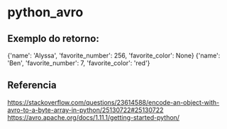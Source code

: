 # python_avro

## Exemplo do retorno: 

{'name': 'Alyssa', 'favorite_number': 256, 'favorite_color': None}
{'name': 'Ben', 'favorite_number': 7, 'favorite_color': 'red'}


## Referencia
https://stackoverflow.com/questions/23614588/encode-an-object-with-avro-to-a-byte-array-in-python/25130722#25130722
https://avro.apache.org/docs/1.11.1/getting-started-python/